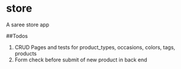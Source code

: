 # store
A saree store app

##Todos
1. CRUD Pages and tests for product_types, occasions, colors, tags, products
2. Form check before submit of new product in back end